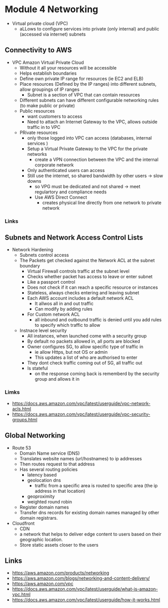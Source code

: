 # Module 4 Networking

- Virtual private cloud (VPC)
  - aLLows to configure services into private (only internal) and public (accessed via internet) subnets

## Connectivity to AWS 

- VPC Amazon Virtual Private Cloud
  - Without it all your resources will be accessible
  - Helps establish boundaries
  - Define own private IP range for resources (ie EC2 and ELB)
  - Place resources (Defined by the IP ranges) into different subnets, allow groupings of IP ranges
    - Subnet is a section of VPC that can contain resources
  - Different subnets can have different configurable networking rules (to make public or private)
  - Public resources
    - want customers to access
    - Need to attach an Internet Gateway to the VPC, allows outside traffic in to VPC
  - PRivate resources
    - only those logged into VPC can access (databases, internal services )
    - Setup a Virtual Private Gateway to the VPC for the private networks
      - create a VPN connection between the VPC and the internal corporate network
    - Only authenticated users can access
    - Still use the internet, so shared bandwidth by other users -> slow downs
      - so VPG must be dedicated and not shared -> meet regulartory and compliance needs
      - Use AWS Direct Connect
        - creates physical line directly from one network to private network

### Links
 
## Subnets and Network Access Control Lists

- Network Hardening
  - Subnets control access
  - The Packets get checked against the Network ACL at the subnet boundary
    - Virtual Firewall controls traffic at the subnet level
    - Checks whether packet has access to leave or enter subnet 
    - Like a passport control 
    - Does not check if it can reach a specific resource or instances 
    - Stateless, always checks entering and leaving subnet
    - Each AWS account includes a default network ACL
      - It allwos all in and out traffic
      - Can modify by adding rules
    - For Custom network ACL
      - all inbound and outbound traffic is denied until you add rules to specify which traffic to allow
  - Instnace level security
    -  All instances, when launched come with a security group
    - By default no packets allowed in, all ports are blocked
    - Owner configures SG, to allow specific type of traffic in 
      - ie allow Https, but not OS or admin
      - This updates a list of who are authorised to enter
    - They dont check traffic coming out of SG, all traffic out
    - Is stateful
      - on the response coming back is rememberd by the security group and allows it in

### Limks 

- https://docs.aws.amazon.com/vpc/latest/userguide/vpc-network-acls.html
- https://docs.aws.amazon.com/vpc/latest/userguide/vpc-security-groups.html

## Global Networking

- Route 53 
  - Domain Name service (DNS)
  - Translates website names (url/hostnames) to ip addresses
  - Then routes request to that address
  - Has several routing policies
    - latency based
    - geolocation dns
      - traffic from a specific area is routed to specific area (the ip address in that location)
    - geoproximity 
    - weighted round robin
  - Register domain names
  - Transfer dns records for existing domain names managed by other domain registrars.
- Cloudfront
  - CDN 
  - a network that helps to deliver edge content to users based on their geographic location. 
  - Store static assets closer to the users

## Links 

- https://aws.amazon.com/products/networking
- https://aws.amazon.com/blogs/networking-and-content-delivery/
- https://aws.amazon.com/vpc
- https://docs.aws.amazon.com/vpc/latest/userguide/what-is-amazon-vpc.html
- https://docs.aws.amazon.com/vpc/latest/userguide/how-it-works.html